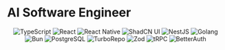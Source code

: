 # AI Software Engineer  
<p align="center">
  <img src="https://img.shields.io/badge/TypeScript-3178C6?style=for-the-badge&logo=typescript&logoColor=white" alt="TypeScript" />
  <img src="https://img.shields.io/badge/React-20232A?style=for-the-badge&logo=react&logoColor=61DAFB" alt="React" />
  <img src="https://img.shields.io/badge/React_Native-61DAFB?style=for-the-badge&logo=react&logoColor=black" alt="React Native" />
  <img src="https://img.shields.io/badge/ShadCN_UI-0F172A?style=for-the-badge&logo=tailwindcss&logoColor=white" alt="ShadCN UI" />
  <img src="https://img.shields.io/badge/NestJS-E0234E?style=for-the-badge&logo=nestjs&logoColor=white" alt="NestJS" />
  <img src="https://img.shields.io/badge/Golang-00ADD8?style=for-the-badge&logo=go&logoColor=white" alt="Golang" />
  <img src="https://img.shields.io/badge/Bun-000000?style=for-the-badge&logo=bun&logoColor=white" alt="Bun" />
  <img src="https://img.shields.io/badge/PostgreSQL-336791?style=for-the-badge&logo=postgresql&logoColor=white" alt="PostgreSQL" />
  <img src="https://img.shields.io/badge/TurboRepo-000000?style=for-the-badge&logo=vercel&logoColor=white" alt="TurboRepo" />
  <img src="https://img.shields.io/badge/Zod-3B82F6?style=for-the-badge&logoColor=white" alt="Zod" />
  <img src="https://img.shields.io/badge/tRPC-2C3E50?style=for-the-badge&logoColor=white" alt="tRPC" />
  <img src="https://img.shields.io/badge/BetterAuth-1E293B?style=for-the-badge&logo=auth0&logoColor=white" alt="BetterAuth" />
</p>
